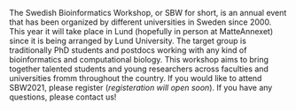 The Swedish Bioinformatics Workshop, or SBW for short, is an annual event that has been organized by different universities in Sweden since 2000. This year it will take place in Lund (hopefully in person at MatteAnnexet) since it is being arranged by Lund University. The target group is traditionally PhD students and postdocs working with any kind of bioinformatics and computational biology. This workshop aims to bring together talented students and young researchers across faculties and universities fromm throughout the country. If you would like to attend SBW2021, please register (*registeration will open soon*). If you have any questions, please contact us!
